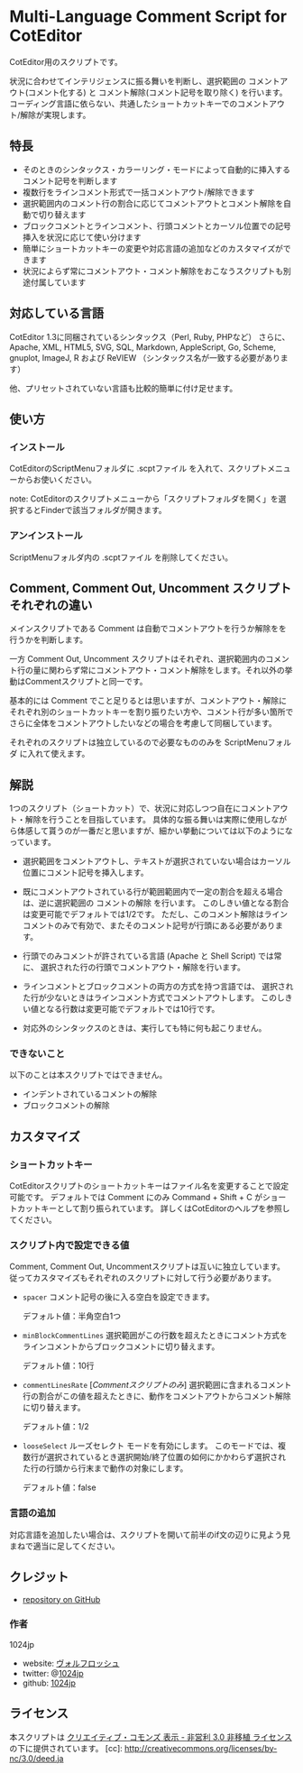  
Multi-Language Comment Script for CotEditor
================================================

CotEditor用のスクリプトです。

状況に合わせてインテリジェンスに振る舞いを判断し、選択範囲の コメントアウト(コメント化する) と コメント解除(コメント記号を取り除く) を行います。コーディング言語に依らない、共通したショートカットキーでのコメントアウト/解除が実現します。

特長
-------------
- そのときのシンタックス・カラーリング・モードによって自動的に挿入するコメント記号を判断します
- 複数行をラインコメント形式で一括コメントアウト/解除できます
- 選択範囲内のコメント行の割合に応じてコメントアウトとコメント解除を自動で切り替えます
- ブロックコメントとラインコメント、行頭コメントとカーソル位置での記号挿入を状況に応じて使い分けます
- 簡単にショートカットキーの変更や対応言語の追加などのカスタマイズができます
- 状況によらず常にコメントアウト・コメント解除をおこなうスクリプトも別途付属しています


対応している言語
-------------
CotEditor 1.3に同梱されているシンタックス（Perl, Ruby, PHPなど）
さらに、Apache, XML, HTML5, SVG, SQL,  Markdown, AppleScript, Go, Scheme, gnuplot, ImageJ, R および ReVIEW
（シンタックス名が一致する必要があります）

他、プリセットされていない言語も比較的簡単に付け足せます。


使い方
-------------
### インストール
CotEditorのScriptMenuフォルダに .scptファイル を入れて、スクリプトメニューからお使いください。

note: CotEditorのスクリプトメニューから「スクリプトフォルダを開く」を選択するとFinderで該当フォルダが開きます。

### アンインストール
ScriptMenuフォルダ内の .scptファイル を削除してください。


Comment, Comment Out, Uncomment スクリプトそれぞれの違い
-------------
メインスクリプトである Comment は自動でコメントアウトを行うか解除をを行うかを判断します。

一方 Comment Out, Uncomment スクリプトはそれぞれ、選択範囲内のコメント行の量に関わらず常にコメントアウト・コメント解除をします。それ以外の挙動はCommentスクリプトと同一です。

基本的には Comment でこと足りるとは思いますが、コメントアウト・解除にそれぞれ別のショートカットキーを割り振りたい方や、コメント行が多い箇所でさらに全体をコメントアウトしたいなどの場合を考慮して同梱しています。

それぞれのスクリプトは独立しているので必要なもののみを ScriptMenuフォルダ に入れて使えます。
  
  

解説
-------------
1つのスクリプト（ショートカット）で、状況に対応しつつ自在にコメントアウト・解除を行うことを目指しています。
具体的な振る舞いは実際に使用しながら体感して貰うのが一番だと思いますが、細かい挙動については以下のようになっています。

- 選択範囲をコメントアウトし、テキストが選択されていない場合はカーソル位置にコメント記号を挿入します。

- 既にコメントアウトされている行が範囲範囲内で一定の割合を超える場合は、逆に選択範囲の コメントの解除 を行います。
  このしきい値となる割合は変更可能でデフォルトでは1/2です。
  ただし、このコメント解除はラインコメントのみで有効で、またそのコメント記号が行頭にある必要があります。

- 行頭でのみコメントが許されている言語 (Apache と Shell Script) では常に、
  選択された行の行頭でコメントアウト・解除を行います。

- ラインコメントとブロックコメントの両方の方式を持つ言語では、
  選択された行が少ないときはラインコメント方式でコメントアウトします。
  このしきい値となる行数は変更可能でデフォルトでは10行です。
	
- 対応外のシンタックスのときは、実行しても特に何も起こりません。

### できないこと
以下のことは本スクリプトではできません。
- インデントされているコメントの解除
- ブロックコメントの解除


カスタマイズ
-------------
### ショートカットキー
CotEditorスクリプトのショートカットキーはファイル名を変更することで設定可能です。
デフォルトでは Comment にのみ Command + Shift + C がショートカットキーとして割り振られています。
詳しくはCotEditorのヘルプを参照してください。

### スクリプト内で設定できる値
Comment, Comment Out, Uncommentスクリプトは互いに独立しています。
従ってカスタマイズもそれぞれのスクリプトに対して行う必要があります。

- `spacer`
	コメント記号の後に入る空白を設定できます。
	
	デフォルト値：半角空白1つ

- `minBlockCommentLines`
	選択範囲がこの行数を超えたときにコメント方式をラインコメントからブロックコメントに切り替えます。
	
	デフォルト値：10行
	
- `commentLinesRate` [*Commentスクリプトのみ*]
	選択範囲に含まれるコメント行の割合がこの値を超えたときに、動作をコメントアウトからコメント解除に切り替えます。
	
	デフォルト値：1/2

- `looseSelect`
	ルーズセレクト モードを有効にします。
	このモードでは、複数行が選択されているとき選択開始/終了位置の如何にかかわらず選択された行の行頭から行末まで動作の対象にします。
	
	デフォルト値：false

### 言語の追加
対応言語を追加したい場合は、スクリプトを開いて前半のif文の辺りに見よう見まねで適当に足してください。


クレジット
-------------
- [repository on GitHub](https://github.com/1024jp/CommentScript-for-CotEditor)

### 作者
1024jp

- website: [ヴォルフロッシュ](http://wolfrosch.com/)
- twitter: @[1024jp](https://twitter.com/1024jp)
- github: [1024jp](https://github.com/1024jp)


ライセンス
-------------
本スクリプトは [クリエイティブ・コモンズ 表示 - 非営利 3.0 非移植 ライセンス](cc) の下に提供されています。
[cc]: http://creativecommons.org/licenses/by-nc/3.0/deed.ja

